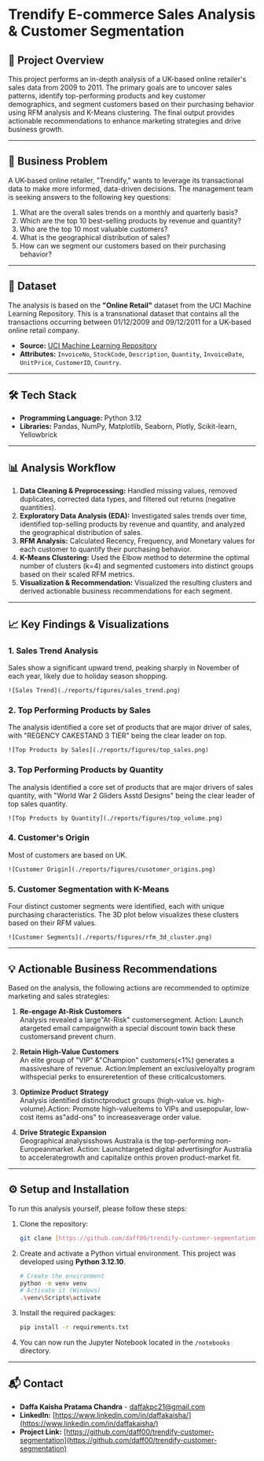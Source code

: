 # Trendify E-commerce Sales Analysis & Customer Segmentation

## 📖 Project Overview

This project performs an in-depth analysis of a UK-based online retailer's sales data from 2009 to 2011. The primary goals are to uncover sales patterns, identify top-performing products and key customer demographics, and segment customers based on their purchasing behavior using RFM analysis and K-Means clustering. The final output provides actionable recommendations to enhance marketing strategies and drive business growth.

---

## 🎯 Business Problem

A UK-based online retailer, "Trendify," wants to leverage its transactional data to make more informed, data-driven decisions. The management team is seeking answers to the following key questions:
1. What are the overall sales trends on a monthly and quarterly basis?
2. Which are the top 10 best-selling products by revenue and quantity?
3. Who are the top 10 most valuable customers?
4. What is the geographical distribution of sales?
5. How can we segment our customers based on their purchasing behavior?

---

## 💾 Dataset

The analysis is based on the **"Online Retail"** dataset from the UCI Machine Learning Repository. This is a transnational dataset that contains all the transactions occurring between 01/12/2009 and 09/12/2011 for a UK-based online retail company.

-   **Source:** [UCI Machine Learning Repository](https://www.kaggle.com/datasets/mashlyn/online-retail-ii-uci)
-   **Attributes:** `InvoiceNo`, `StockCode`, `Description`, `Quantity`, `InvoiceDate`, `UnitPrice`, `CustomerID`, `Country`.

---

## 🛠️ Tech Stack

-   **Programming Language:** Python 3.12
-   **Libraries:** Pandas, NumPy, Matplotlib, Seaborn, Plotly, Scikit-learn, Yellowbrick

---

## 📊 Analysis Workflow

1.  **Data Cleaning & Preprocessing:** Handled missing values, removed duplicates, corrected data types, and filtered out returns (negative quantities).
2.  **Exploratory Data Analysis (EDA):** Investigated sales trends over time, identified top-selling products by revenue and quantity, and analyzed the geographical distribution of sales.
3.  **RFM Analysis:** Calculated Recency, Frequency, and Monetary values for each customer to quantify their purchasing behavior.
4.  **K-Means Clustering:** Used the Elbow method to determine the optimal number of clusters (k=4) and segmented customers into distinct groups based on their scaled RFM metrics.
5.  **Visualization & Recommendation:** Visualized the resulting clusters and derived actionable business recommendations for each segment.

---

## 📈 Key Findings & Visualizations

### 1. Sales Trend Analysis
Sales show a significant upward trend, peaking sharply in November of each year, likely due to holiday season shopping.

`![Sales Trend](./reports/figures/sales_trend.png)`

### 2. Top Performing Products by Sales
The analysis identified a core set of products that are major driver of sales, with "REGENCY CAKESTAND 3 TIER" being the clear leader on top.

`![Top Products by Sales](./reports/figures/top_sales.png)`

### 3. Top Performing Products by Quantity
The analysis identified a core set of products that are major drivers of sales quantity, with "World War 2 Gliders Asstd Designs" being the clear leader of top sales quantity.

`![Top Products by Quantity](./reports/figures/top_volume.png)`

### 4. Customer's Origin
Most of customers are based on UK.

`![Customer Origin](./reports/figures/cusotomer_origins.png)`

### 5. Customer Segmentation with K-Means
Four distinct customer segments were identified, each with unique purchasing characteristics. The 3D plot below visualizes these clusters based on their RFM values.

`![Customer Segments](./reports/figures/rfm_3d_cluster.png)`


---

## 💡 Actionable Business Recommendations

Based on the analysis, the following actions are recommended to optimize marketing and sales strategies:

1. **Re-engage At-Risk Customers** <br>
Analysis revealed a large"At-Risk" customersegment. Action: Launch atargeted email campaignwith a special discount towin back these customersand prevent churn.

2. **Retain High-Value Customers**<br>
An elite group of "VIP" &"Champion" customers(<1%) generates a massiveshare of revenue. Action:Implement an exclusiveloyalty program withspecial perks to ensureretention of these criticalcustomers.

3. **Optimize Product Strategy**<br>
Analysis identified distinctproduct groups (high-value vs. high-volume).Action: Promote high-valueitems to VIPs and usepopular, low-cost items as"add-ons" to increaseaverage order value.

4. **Drive Strategic Expansion**<br>
Geographical analysisshows Australia is the top-performing non-Europeanmarket. Action: Launchtargeted digital advertisingfor Australia to accelerategrowth and capitalize onthis proven product-market fit.

---

## ⚙️ Setup and Installation

To run this analysis yourself, please follow these steps:

1.  Clone the repository:
    ```bash
    git clone [https://github.com/daff00/trendify-customer-segmentation](https://github.com/daff00/trendify-customer-segmentation)
    ```
2.  Create and activate a Python virtual environment. This project was developed using **Python 3.12.10**.
    ```bash
    # Create the environment
    python -m venv venv
    # Activate it (Windows)
    .\venv\Scripts\activate
    ```
3.  Install the required packages:
    ```bash
    pip install -r requirements.txt
    ```

4.  You can now run the Jupyter Notebook located in the `/notebooks` directory.

---

## 📬 Contact

-   **Daffa Kaisha Pratama Chandra** - [daffakpc21@gmail.com](mailto:daffakpc21@gmail.com)
-   **LinkedIn:** [https://www.linkedin.com/in/daffakaisha/](https://www.linkedin.com/in/daffakaisha/)
-   **Project Link:** [https://github.com/daff00/trendify-customer-segmentation](https://github.com/daff00/trendify-customer-segmentation)